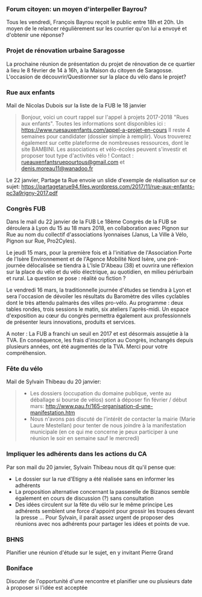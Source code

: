 ### Forum citoyen: un moyen d'interpeller Bayrou?
Tous les vendredi, François Bayrou reçoit le public entre 18h et 20h. Un moyen de le relancer régulièrement sur les courrier qu'on lui a envoyé et d'obtenir une réponse?


### Projet de rénovation urbaine Saragosse
La prochaine réunion de présentation du projet de rénovation de ce quartier à lieu le 8 février de 14 à 16h, à la Maison du citoyen de Saragosse. L'occasion de découvrir/Questionner sur la place du vélo dans le projet?


### Rue aux enfants
Mail de Nicolas Dubois sur la liste de la FUB le 18 janvier 
   
>Bonjour, voici un court rappel sur l'appel à projets 2017-2018 "Rues aux enfants".
>Toutes les informations sont disponibles ici : https://www.ruesauxenfants.com/appel-a-projet-en-cours
>Il reste 4 semaines pour candidater (dossier simple à remplir).
>Vous trouverez également sur cette plateforme de nombreuses ressources, dont le site BAMBINI.
>Les associations et vélo-écoles peuvent s'investir et proposer tout type d'activités vélo !
>Contact : rueauxenfantsruepourtous@gmail.com et denis.moreau11@wanadoo.fr   

Le 22 janvier, Partage ta Rue envoie un slide d'exemple de réalisation sur ce sujet:
https://partagetarue94.files.wordpress.com/2017/11/rue-aux-enfants-pc3a9rigny-2017.pdf


### Congrès FUB
Dans le mail du 22 janvier de la FUB
Le 18ème Congrès de la FUB se déroulera à Lyon du 15 au 18 mars 2018, en collaboration avec Pignon sur Rue 
au nom du collectif d'associations lyonnaises (Janus, La Ville à Vélo, Pignon sur Rue, Pro2Cyles).
 
Le jeudi 15 mars, pour la première fois et à l'initiative de l'Association Porte de l'Isère Environnement 
et de l'Agence Mobilité Nord Isère, une pré-journée délocalisée se tiendra à L'Isle D'Abeau (38) et ouvrira 
une réflexion sur la place du vélo et du vélo électrique, au quotidien, en milieu périurbain et rural. La 
question se pose : réalité ou fiction ?
 
Le vendredi 16 mars, la traditionnelle journée d'études se tiendra à Lyon et sera l'occasion de dévoiler les 
résultats du Baromètre des villes cyclables dont le très attendu palmarès des villes pro-vélo. Au programme : 
deux tables rondes, trois sessions le matin, six ateliers l'après-midi.
Un espace d'exposition au cœur du congrès permettra également aux professionnels de présenter leurs innovations, 
produits et services. 
  
A noter : La FUB a franchi un seuil en 2017 et est désormais assujetie à la TVA. En conséquence, les frais 
d'inscription au Congrès, inchangés depuis plusieurs années, ont été augmentés de la TVA. Merci pour votre 
compréhension.


### Fête du vélo
Mail de Sylvain Thibeau du 20 janvier:
>* Les dossiers (occupation du domaine publique, vente au déballage si bourse de vélos) sont à déposer fin 
>  février / début mars: http://www.pau.fr/165-organisation-d-une-manifestation.htm
>* Nous n'avons pas discuté de l’intérêt de contacter la mairie (Marie Laure Mestellan) pour tenter de nous 
>  joindre à la manifestation municipale  (en ce qui me concerne je peux participer à une réunion le soir en 
>  semaine sauf le mercredi)


### Impliquer les adhérents dans les actions du CA
Par son mail du 20 janvier, Sylvain Thibeau nous dit qu'il pense que:
* Le dossier sur la rue d'Etigny a été réalisée sans en informer les adhérents
* La proposition alternative concernant la passerelle de Bizanos semble également en cours de discussion (?) sans consultation
* Des idées circulent sur la fête du vélo sur le même principe
Les adhérents semblent une force d'appoint pour grossir les troupes devant la presse ... Pour Sylvain, il parait assez urgent de proposer des réunions avec nos adhérents pour partager les idées et points de vue.


### BHNS
Planifier une réunion d'étude sur le sujet, en y invitant Pierre Grand

### Boniface
Discuter de l'opportunité d'une rencontre et planifier une ou plusieurs date à proposer si l'idée est acceptée

